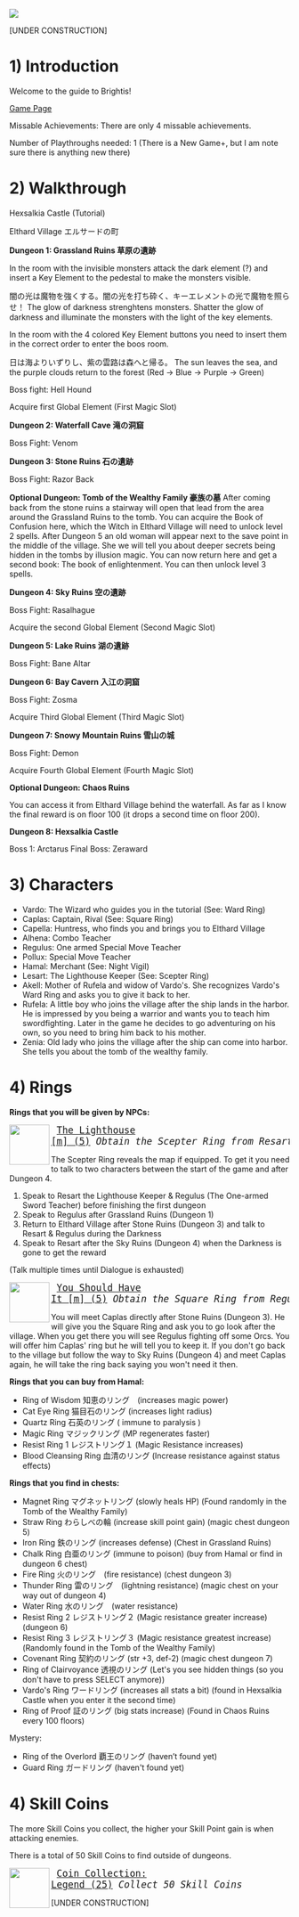 ![](http://www.hardcoregaming101.net/wp-content/uploads/2020/12/brightis-titlejpn-1.jpg)

[UNDER CONSTRUCTION]

# 1) Introduction

Welcome to the guide to Brightis!

[Game Page](https://retroachievements.org/game/18202)

Missable Achievements: There are only 4 missable achievements.

Number of Playthroughs needed: 1 (There is a New Game+, but I am note sure there is anything new there)

# 2) Walkthrough

Hexsalkia Castle (Tutorial)

Elthard Village エルサードの町

**Dungeon 1: Grassland Ruins 草原の遺跡**

In the room with the invisible monsters attack the dark element (?) and insert a Key Element to the pedestal to make the monsters visible.

闇の光は魔物を強くする。闇の光を打ち砕く、キーエレメントの光で魔物を照らせ！
The glow of darkness strenghtens monsters. Shatter the glow of darkness and illuminate the monsters with the light of the key elements.

In the room with the 4 colored Key Element buttons you need to insert them in the correct order to enter the boos room.

日は海よりいずりし、紫の雲路は森へと帰る。
The sun leaves the sea, and the purple clouds return to the forest
(Red -> Blue -> Purple -> Green)

Boss fight: Hell Hound 

Acquire first Global Element (First Magic Slot)

**Dungeon 2: Waterfall Cave 滝の洞窟**

Boss Fight: Venom

**Dungeon 3: Stone Ruins 石の遺跡**

Boss Fight: Razor Back

**Optional Dungeon: Tomb of the Wealthy Family 豪族の墓**
After coming back from the stone ruins a stairway will open that lead from the area around the Grassland Ruins to the tomb. You can acquire the Book of Confusion here, which the Witch in Elthard Village will need to unlock level 2 spells.
After Dungeon 5 an old woman will appear next to the save point in the middle of the village. She we will tell you about deeper secrets being hidden in the tombs by illusion magic. You can now return here and get a second book: The book of enlightenment. You can then unlock level 3 spells.

**Dungeon 4: Sky Ruins 空の遺跡**

Boss Fight: Rasalhague

Acquire the second Global Element (Second Magic Slot)

**Dungeon 5: Lake Ruins 湖の遺跡**

Boss Fight: Bane Altar

**Dungeon 6: Bay Cavern 入江の洞窟**

Boss Fight: Zosma

Acquire Third Global Element (Third Magic Slot)

**Dungeon 7: Snowy Mountain Ruins 雪山の城**

Boss Fight: Demon

Acquire Fourth Global Element (Fourth Magic Slot)

**Optional Dungeon: Chaos Ruins**

You can access it from Elthard Village behind the waterfall. As far as I know the final reward is on floor 100 (it drops a second time on floor 200).

**Dungeon 8: Hexsalkia Castle**

Boss 1: Arctarus
Final Boss: Zeraward

# 3) Characters

* Vardo: The Wizard who guides you in the tutorial (See: Ward Ring)
* Caplas: Captain, Rival (See: Square Ring)
* Capella: Huntress, who finds you and brings you to Elthard Village
* Alhena: Combo Teacher
* Regulus: One armed Special Move Teacher
* Pollux: Special Move Teacher
* Hamal: Merchant (See: Night Vigil)
* Lesart: The Lighthouse Keeper (See: Scepter Ring)
* Akell: Mother of Rufela and widow of Vardo's. She recognizes Vardo's Ward Ring and asks you to give it back to her.
* Rufela: A little boy who joins the village after the ship lands in the harbor. He is impressed by you being a warrior and wants you to teach him swordfighting. Later in the game he decides to go adventuring on his own, so you need to bring him back to his mother.
* Zenia: Old lady who joins the village after the ship can come into harbor. She tells you about the tomb of the wealthy family.

# 4) Rings

**Rings that you will be given by NPCs:**

<img align="left" width="72" height="72" src="https://media.retroachievements.org/Badge/409208.png">

<big><pre>
[The Lighthouse [m] (5)](https://retroachievements.org/achievement/363655)
_Obtain the Scepter Ring from Resart_
</pre></big>
The Scepter Ring reveals the map if equipped. To get it you need to talk to two characters between the start of the game and after Dungeon 4.
1. Speak to Resart the Lighthouse Keeper & Regulus (The One-armed Sword Teacher) before finishing the first dungeon
2. Speak to Regulus after Grassland Ruins (Dungeon 1)
3. Return to Elthard Village after Stone Ruins (Dungeon 3) and talk to Resart & Regulus during the Darkness
4. Speak to Resart after the Sky Ruins (Dungeon 4) when the Darkness is gone to get the reward

(Talk multiple times until Dialogue is exhausted)

<img align="left" width="72" height="72" src="https://media.retroachievements.org/Badge/407742.png">

<big><pre>
[You Should Have It [m] (5)](https://retroachievements.org/achievement/362174)
_Obtain the Square Ring from Regulus_
</pre></big>

You will meet Caplas directly after Stone Ruins (Dungeon 3). He will give you the Square Ring and ask you to go look after the village. When you get there you will see Regulus fighting off some Orcs. You will offer him Caplas' ring but he will tell you to keep it. If you don't go back to the village but follow the way to Sky Ruins (Dungeon 4) and meet Caplas again, he will take the ring back saying you won't need it then.

**Rings that you can buy from Hamal:**

* Ring of Wisdom  知恵のリング　(increases magic power)
* Cat Eye Ring  猫目石のリング (increases light radius)
* Quartz Ring 石英のリング ( immune to paralysis )
* Magic Ring マジックリング (MP regenerates faster)
* Resist Ring 1 レジストリング１ (Magic Resistance increases)
* Blood Cleansing Ring 血清のリング (Increase resistance against status effects)

**Rings that you find in chests:**

* Magnet Ring マグネットリング (slowly heals HP) (Found randomly in the Tomb of the Wealthy Family)
* Straw Ring わらしべの輪 (increase skill point gain) (magic chest dungeon 5)
* Iron Ring 鉄のリング (increases defense) (Chest in Grassland Ruins)
* Chalk Ring 白亜のリング  (immune to poison) (buy from Hamal or find in dungeon 6 chest)
* Fire Ring 火のリング　(fire resistance) (chest dungeon 3)
* Thunder Ring 雷のリング　(lightning resistance) (magic chest on your way out of dungeon 4)
* Water Ring 水のリング　(water resistance)
* Resist Ring 2 レジストリング２ (Magic resistance greater increase) (dungeon 6)
* Resist Ring 3 レジストリング３ (Magic resistance greatest increase) (Randomly found in the Tomb of the Wealthy Family)
* Covenant Ring 契約のリング (str +3, def-2) (magic chest dungeon 7)
* Ring of Clairvoyance 透視のリング (Let's you see hidden things (so you don't have to press SELECT anymore))
* Vardo's Ring ワードリング (increases all stats a bit) (found in Hexsalkia Castle when you enter it the second time)
* Ring of Proof 証のリング (big stats increase) (Found in Chaos Ruins every 100 floors)

Mystery:

* Ring of the Overlord 覇王のリング (haven’t found yet)
* Guard Ring ガードリング (haven't found yet)


# 4) Skill Coins

The more Skill Coins you collect, the higher your Skill Point gain is when attacking enemies.

There is a total of 50 Skill Coins to find outside of dungeons.

<img align="left" width="72" height="72" src="https://media.retroachievements.org/Badge/407755.png">

<big><pre>
[Coin Collection: Legend (25)](https://retroachievements.org/achievement/362187)
_Collect 50 Skill Coins_
</pre></big>

[UNDER CONSTRUCTION]